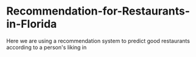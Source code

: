 # Recommendation-for-Restaurants-in-Florida
Here we are using a recommendation system to predict good restaurants according to a person's liking in 
